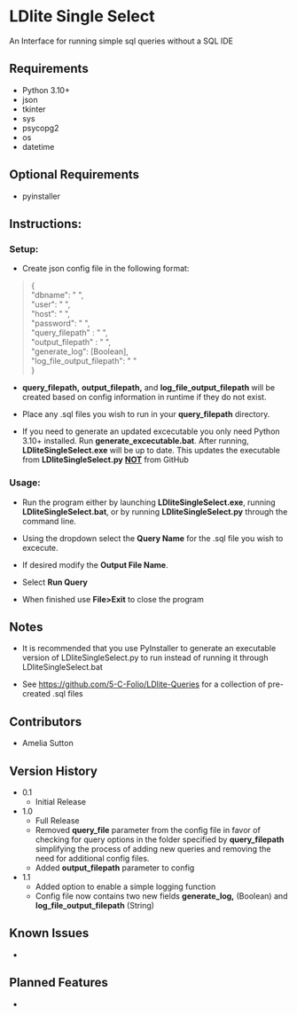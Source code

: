 # LDlite Single Select

An Interface for running simple sql queries without a SQL IDE

## Requirements


* Python 3.10+
* json
* tkinter
* sys
* psycopg2
* os
* datetime

## Optional Requirements
* pyinstaller
  

## __Instructions:__

### Setup:

* Create json config file in the following format:
>{\
    "dbname": " ",\
    "user": " ",\
    "host": " ",\
    "password": " ",\
    "query_filepath" : " ",\
    "output_filepath" : " ",\
    "generate_log": [Boolean],\
    "log_file_output_filepath": " "\
}

* **query_filepath,**  **output_filepath,** and **log_file_output_filepath** will be created based on config information in runtime if they do not exist.

* Place any .sql files you wish to run in your **query_filepath** directory.   
  
* If you need to generate an updated excecutable you only need Python 3.10+ installed. Run **generate_excecutable.bat**. After running, **LDliteSingleSelect.exe** will be up to date. This updates the executable from **LDliteSingleSelect.py** <u>**NOT**</u> from GitHub

### Usage:

* Run the program either by launching **LDliteSingleSelect.exe**, running **LDliteSingleSelect.bat**, or by running **LDliteSingleSelect.py** through the command line.
  
* Using the dropdown select the **Query Name** for the .sql file you wish to excecute.
  
* If desired modify the **Output File Name**.
  
* Select **Run Query**
  
* When finished use **File>Exit** to close the program
  
## Notes
* It is recommended that you use PyInstaller to generate an executable version of LDliteSingleSelect.py to run instead 
of running it through LDliteSingleSelect.bat

* See https://github.com/5-C-Folio/LDlite-Queries for a collection of pre-created .sql files

## Contributors


* Amelia Sutton


## Version History

* 0.1
    * Initial Release
* 1.0
    * Full Release
    * Removed **query_file** parameter from the config file in favor of checking for query options in the folder specified by **query_filepath** simplifying the process of adding new queries and removing the need for additional config files.
    * Added **output_filepath** parameter to config
* 1.1
    * Added option to enable a simple logging function
    * Config file now contains two new fields **generate_log,** (Boolean) and **log_file_output_filepath** (String)
    
## Known Issues
* 
## Planned Features
*

